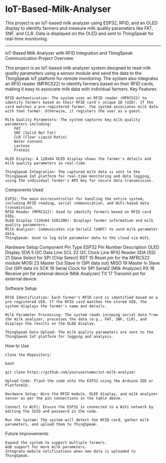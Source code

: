 # IoT-Based-Milk-Analyser
This project is an IoT-based milk analyzer using ESP32, RFID, and an OLED display to identify farmers and measure milk quality parameters like FAT, SNF, and CLR. Data is displayed on the OLED and sent to ThingSpeak for real-time monitoring.
****
IoT-Based Milk Analyzer with RFID Integration and ThingSpeak Communication
Project Overview

This project is an IoT-based milk analyzer system designed to read milk quality parameters using a sensor module and send the data to the ThingSpeak IoT platform for remote monitoring. The system also integrates an RFID reader (MFRC522) to identify farmers based on their RFID cards, making it easy to associate milk data with individual farmers.
Key Features

    RFID Authentication: The system uses an RFID reader (MFRC522) to identify farmers based on their RFID card's unique ID (UID). If the card matches a pre-registered farmer, the system associates milk data with that farmer. Otherwise, it registers the user as a guest.

    Milk Quality Parameters: The system captures key milk quality parameters including:
        FAT
        SNF (Solid Not Fat)
        CLR (Clear Liquid Ratio)
        Water Content
        Lactose
        Protein

    OLED Display: A 128x64 OLED display shows the farmer's details and milk quality parameters in real-time.

    ThingSpeak Integration: The captured milk data is sent to the ThingSpeak IoT platform for real-time monitoring and data logging, using the individual farmer's API key for secure data transmission.

Components Used

    ESP32: The main microcontroller for handling the entire system, including RFID reading, serial communication, and WiFi-based data transmission.
    RFID Reader (MFRC522): Used to identify farmers based on RFID card UIDs.
    OLED Display (128x64 SSD1306): Displays farmer information and milk quality parameters.
    Milk Analyzer: Communicates via Serial2 (UART) to send milk parameter data.
    ThingSpeak: Used to log milk parameter data to the cloud via WiFi.


Hardware Setup
Component	Pin Type	ESP32 Pin Number	Description
OLED Display	SDA	5	I2C Data Line
SCL	22	I2C Clock Line
RFID Reader	SDA (SS)	21	Slave Select for SPI (Chip Select)
RST	15	Reset pin for the MFRC522 module
MOSI	23	Master Out Slave In (SPI data out)
MISO	19	Master In Slave Out (SPI data in)
SCK	18	Serial Clock for SPI
Serial2 (Milk Analyzer)	RX	16	Receive pin for external device (Milk Analyzer)
TX	17	Transmit pin for external device

Software Setup

    RFID Identification: Each farmer's RFID card is identified based on a pre-registered UID. If the RFID card matches the stored UID, the system displays the farmer's name and details.

    Milk Parameter Processing: The system reads incoming serial data from the milk analyzer, processes the data (e.g., FAT, SNF, CLR), and displays the results on the OLED display.

    ThingSpeak Data Upload: The milk quality parameters are sent to the ThingSpeak IoT platform for logging and analysis.

How to Use

    Clone the Repository:

    bash

    git clone https://github.com/yourusername/iot-milk-analyzer

    Upload Code: Flash the code onto the ESP32 using the Arduino IDE or PlatformIO.

    Hardware Setup: Wire the RFID module, OLED display, and milk analyzer sensor as per the pin connections in the table above.

    Connect to WiFi: Ensure the ESP32 is connected to a WiFi network by editing the SSID and password in the code.

    Run the System: The system will detect the RFID card, gather milk parameters, and upload them to ThingSpeak.

Future Improvements

    Expand the system to support multiple farmers.
    Add support for more milk parameters.
    Integrate mobile notifications when new data is uploaded to ThingSpeak.

